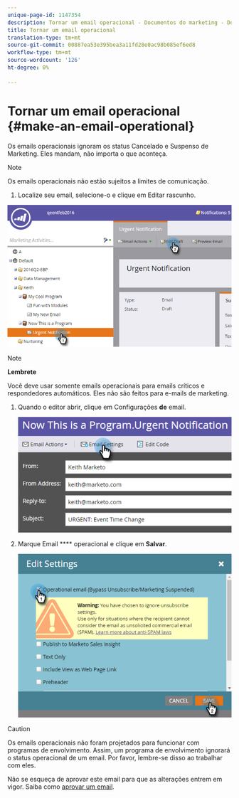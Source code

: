 ```yaml
---
unique-page-id: 1147354
description: Tornar um email operacional - Documentos do marketing - Documentação do produto
title: Tornar um email operacional
translation-type: tm+mt
source-git-commit: 00887ea53e395bea3a11fd28e0ac98b085ef6ed8
workflow-type: tm+mt
source-wordcount: '126'
ht-degree: 0%

---
```



# Tornar um email operacional {#make-an-email-operational}

Os emails operacionais ignoram os status Cancelado e Suspenso de Marketing. Eles mandam, não importa o que aconteça.

>[!NOTE]
>
>Os emails operacionais não estão sujeitos a limites de comunicação.

1. Localize seu email, selecione-o e clique em Editar rascunho.

![](assets/one-1.png)

>[!NOTE]
>
>**Lembrete**
>
>Você deve usar somente emails operacionais para emails críticos e respondedores automáticos. Eles não são feitos para e-mails de marketing.

1. Quando o editor abrir, clique em Configurações **de** email.

   ![](assets/two-1.png)

1. Marque Email **** operacional e clique em **Salvar**.

   ![](assets/three.png)

>[!CAUTION]
>
>Os emails operacionais não foram projetados para funcionar com programas de envolvimento. Assim, um programa de envolvimento ignorará o status operacional de um email. Por favor, lembre-se disso ao trabalhar com eles.

Não se esqueça de aprovar este email para que as alterações entrem em vigor. Saiba como [aprovar um email](../../../../product-docs/email-marketing/general/creating-an-email/approve-an-email.md).